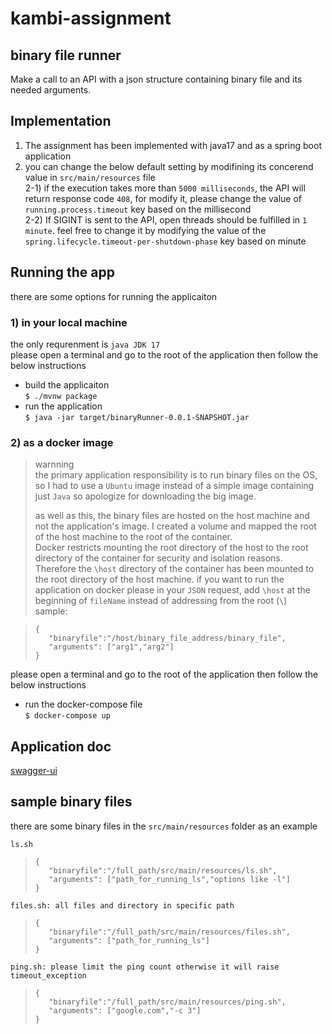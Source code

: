 # kambi-assignment
## binary file runner

Make a call to an API with a json structure containing binary file and its needed arguments. 

## Implementation
1. The assignment has been implemented with java17 and as a spring boot application  
2. you can change the below default setting by modifining its concerend value in `src/main/resources` file  
2-1) if the execution takes more than `5000 milliseconds`, the API will return response code `408`, for modify it, please change the value of `running.process.timeout` key based on the millisecond  
2-2) If SIGINT is sent to the API, open threads should be fulfilled in `1 minute`. feel free to change it by modifying the value of the `spring.lifecycle.timeout-per-shutdown-phase` key based on minute 
## Running the app
there are some options for running the applicaiton
### 1) in your local machine
the only requrenment is `java JDK 17`  
please open a terminal and go to the root of the application then follow the below instructions  
* build the applicaiton  
  ```$ ./mvnw package```
* run the application  
  ```$ java -jar target/binaryRunner-0.0.1-SNAPSHOT.jar```  

### 2) as a docker image  
> warnning  
> the primary application responsibility is to run binary files on the OS, so I had to use a `Ubuntu` image instead of a simple image containing just `Java` so apologize for downloading the big image.
>
>
> as well as this, the binary files are hosted on the host machine and not the application's image. I created a volume and mapped the root of the host machine to the root of the container.  
>Docker restricts mounting the root directory of the host to the root directory of the container for security and isolation reasons. Therefore the `\host` directory of the container has been mounted to the root directory of the host machine. if you want to run the application on docker please in your `JSON` request, add `\host` at the beginning of `fileName` instead of addressing from the root (`\`)  
>sample:  

> ```shell
> {
>    "binaryfile":"/host/binary_file_address/binary_file",
>    "arguments": ["arg1","arg2"]
> }
> ```

please open a terminal and go to the root of the application then follow the below instructions    
* run the docker-compose file  
  ```$ docker-compose up```

## Application doc
  [swagger-ui](http://localhost:8080/swagger-ui/index.html)

## sample binary files
there are some binary files in the `src/main/resources` folder as an example

```ls.sh ```
> ```shell
> {
>    "binaryfile":"/full_path/src/main/resources/ls.sh",
>    "arguments": ["path_for_running_ls","options like -l"]
> }
> ```

```files.sh: all files and directory in specific path ```
> ```shell
> {
>    "binaryfile":"/full_path/src/main/resources/files.sh",
>    "arguments": ["path_for_running_ls"]
> }
> ```

```ping.sh: please limit the ping count otherwise it will raise timeout_exception ```
> ```shell
> {
>    "binaryfile":"/full_path/src/main/resources/ping.sh",
>    "arguments": ["google.com","-c 3"]
> }
> ```
